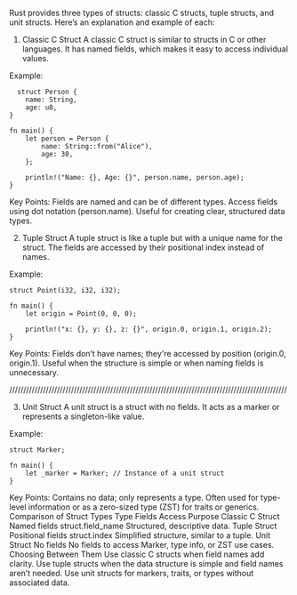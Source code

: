 Rust provides three types of structs: classic C structs, tuple structs, and unit structs. Here’s an explanation and example of each:

1. Classic C Struct
A classic C struct is similar to structs in C or other languages. It has named fields, which makes it easy to access individual values.

Example:
```
  struct Person {
    name: String,
    age: u8,
}

fn main() {
    let person = Person {
        name: String::from("Alice"),
        age: 30,
    };

    println!("Name: {}, Age: {}", person.name, person.age);
}
```

Key Points:
Fields are named and can be of different types.
Access fields using dot notation (person.name).
Useful for creating clear, structured data types.


2. Tuple Struct
A tuple struct is like a tuple but with a unique name for the struct. The fields are accessed by their positional index instead of names.

Example:
```
struct Point(i32, i32, i32);

fn main() {
    let origin = Point(0, 0, 0);

    println!("x: {}, y: {}, z: {}", origin.0, origin.1, origin.2);
}
  ```
Key Points:
Fields don’t have names; they're accessed by position (origin.0, origin.1).
Useful when the structure is simple or when naming fields is unnecessary.

///////////////////////////////////////////////////////////////////////////////////////////////////

3. Unit Struct
A unit struct is a struct with no fields. It acts as a marker or represents a singleton-like value.

Example:
```
struct Marker;

fn main() {
    let _marker = Marker; // Instance of a unit struct
}
```

Key Points:
Contains no data; only represents a type.
Often used for type-level information or as a zero-sized type (ZST) for traits or generics.
Comparison of Struct Types
Type	Fields	Access	Purpose
Classic C Struct	Named fields	struct.field_name	Structured, descriptive data.
Tuple Struct	Positional fields	struct.index	Simplified structure, similar to a tuple.
Unit Struct	No fields	No fields to access	Marker, type info, or ZST use cases.
Choosing Between Them
Use classic C structs when field names add clarity.
Use tuple structs when the data structure is simple and field names aren’t needed.
Use unit structs for markers, traits, or types without associated data.
